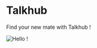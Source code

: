# Talkhub

Find your new mate with Talkhub !


![Hello !](https://api.visitorbadge.io/api/VisitorHit?user=kevinadhiguna&repo=talkhub&label=thanks%20for%20dropping%20in%20!&labelColor=%23000000&countColor=%23FFFFFF)

